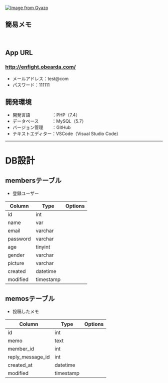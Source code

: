 [![Image from Gyazo](https://i.gyazo.com/5eaf21a4c6394662481cd595de6eb4a3.gif)](https://gyazo.com/5eaf21a4c6394662481cd595de6eb4a3)

<h2 align="left">簡易メモ</h2>

<br>

##  App URL

### **http://enfight.obearda.com/**
- メールアドレス：test@com
- パスワード：111111
　

##  開発環境

- 開発言語　　　　　：PHP（7.4）
- データベース　　　：MySQL（5.7）
- バージョン管理　　：GitHub　
- テキストエディター：VSCode（Visual Studio Code）

---

# DB設計
## membersテーブル
- 登録ユーザー

|Column|Type|Options|
|------|----|-------|
|id|int||
|name|var||
|email|varchar||
|password|varchar||
|age|tinyint||
|gender|varchar||
|picture|varchar||
|created|datetime||
|modified|timestamp||
<!-- ### Association
- has_many :items
- has_many :comments
- has_many :addresses
- has_one  :card
- has_one  :tell -->

## memosテーブル
- 投稿したメモ

|Column|Type|Options|
|------|----|-------|
|id|int||
|memo|text||
|member_id|int||
|reply_message_id|int||
|created_at|datetime||
|modified|timestamp||